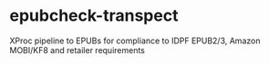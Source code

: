# epubcheck-transpect
XProc pipeline to EPUBs for compliance to IDPF EPUB2/3, Amazon MOBI/KF8 and retailer requirements
